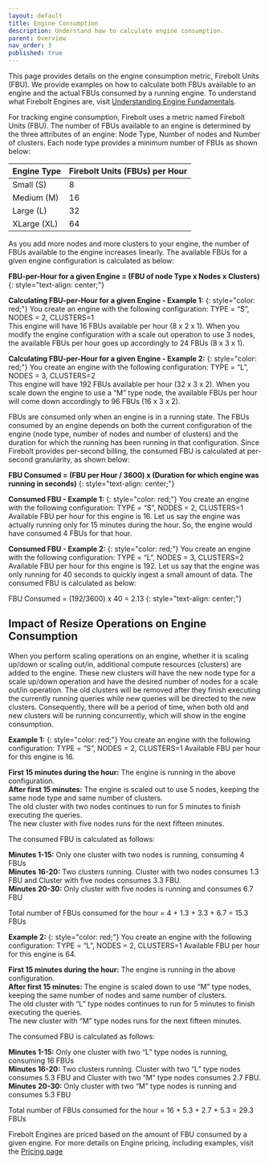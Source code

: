 ```yaml
---
layout: default
title: Engine Consumption
description: Understand how to calculate engine consumption.
parent: Overview
nav_order: 3
published: true
---
```


This page provides details on the engine consumption metric, Firebolt Units (FBU).  We provide examples on how to calculate both FBUs available to an engine and the actual FBUs consumed by a running engine. To understand what Firebolt Engines are, visit [Understanding Engine Fundamentals](../Overview/understanding-engine-fundamentals.md).

For tracking engine consumption, Firebolt uses a metric named Firebolt Units (FBU). The number of FBUs available to an engine is determined by the three attributes of an engine: Node Type, Number of nodes and Number of clusters. Each node type provides a minimum number of FBUs as shown below:

|      Engine Type      |  Firebolt Units (FBUs) per Hour  |      
| :-------------------- | :------------------------------- | 
|      Small (S)        |              8                   |
|      Medium (M)       |              16                  |
|      Large (L)        |              32                  |
|      XLarge (XL)      |              64                  |

As you add more nodes and more clusters to your engine, the number of FBUs available to the engine increases linearly. The available FBUs for a given engine configuration is calculated as below:
 
**FBU-per-Hour for a given Engine = (FBU of node Type x Nodes x Clusters)**
{: style="text-align: center;"}


**Calculating FBU-per-Hour for a given Engine - Example 1:**
{: style="color: red;"}
You create an engine with the following configuration: TYPE = “S”, NODES = 2, CLUSTERS=1 <br />
This engine will have 16 FBUs available per hour (8 x 2 x 1). When you modify the engine configuration with a scale out operation to use 3 nodes, the available FBUs per hour goes up accordingly to 24 FBUs (8 x 3 x 1).

**Calculating FBU-per-Hour for a given Engine - Example 2:**
{: style="color: red;"}
You create an engine with the following configuration: TYPE = “L”, NODES = 3, CLUSTERS=2 <br />
This engine will have 192 FBUs available per hour (32 x 3 x 2).  When you scale down the engine to use a “M” type node, the available FBUs per hour will come down accordingly to 96 FBUs (16 x 3 x 2).

FBUs are consumed only when an engine is in a running state. The FBUs consumed by an engine depends on both the current configuration of the engine (node type, number of nodes and number of clusters) and the duration for which the running has been running in that configuration. Since Firebolt provides per-second billing, the consumed FBU is calculated at per-second granularity, as shown below: <br />

**FBU Consumed  = (FBU per Hour / 3600) x (Duration for which engine was running in seconds)**
{: style="text-align: center;"}


**Consumed FBU - Example 1:**
{: style="color: red;"}
You create an engine with the following configuration: TYPE = “S”, NODES = 2, CLUSTERS=1 <br />
Available FBU per hour for this engine is 16. Let us say the engine was actually running only for 15 minutes during the hour. So, the engine would have consumed 4 FBUs for that hour.


**Consumed FBU - Example 2:**
{: style="color: red;"}
You create an engine with the following configuration: TYPE = “L”, NODES = 3, CLUSTERS=2 <br />
Available FBU per hour for this engine is 192. Let us say that the engine was only running for 40 seconds to quickly ingest a small amount of data. The consumed FBU is calculated as below:

FBU Consumed = (192/3600) x 40 = 2.13 
{: style="text-align: center;"}

## Impact of Resize Operations on Engine Consumption
When you perform scaling operations on an engine, whether it is scaling up/down or scaling out/in, additional compute resources (clusters) are added to the engine. These new clusters will have the new node type for a scale up/down operation and have the desired number of nodes for a scale out/in operation. The old clusters will be removed after they finish executing the currently running queries while new queries will be directed to the new clusters. Consequently, there will be a period of time, when both old and new clusters will be running concurrently, which will show in the engine consumption.

**Example 1:**
{: style="color: red;"}
You create an engine with the following configuration: TYPE = “S”, NODES = 2, CLUSTERS=1
Available FBU per hour for this engine is 16. 

**First 15 minutes during the hour:**  The engine is running in the above configuration. <br />
**After first 15 minutes:** The engine is scaled out to use 5 nodes, keeping the same node type and same number of clusters. <br />
The old cluster with two nodes continues to run for 5 minutes to finish executing the queries. <br />
The new cluster with five nodes runs for the next fifteen minutes. <br />

The consumed FBU is calculated as follows:

**Minutes 1-15:** Only one cluster with two nodes is running, consuming 4 FBUs <br />
**Minutes 16-20:** Two clusters running. Cluster with two nodes consumes 1.3 FBU and Cluster with five nodes consumes 3.3 FBU. <br />
**Minutes 20-30:** Only cluster with five nodes is running and consumes 6.7 FBU <br />

Total number of FBUs consumed for the hour = 4 + 1.3 + 3.3 + 6.7 = 15.3 FBUs

**Example 2:**
{: style="color: red;"}
You create an engine with the following configuration: TYPE = “L”, NODES = 2, CLUSTERS=1
Available FBU per hour for this engine is 64. 

**First 15 minutes during the hour:**  The engine is running in the above configuration. <br />
**After first 15 minutes:** The engine is scaled down to use “M” type nodes, keeping the same number of nodes and same number of clusters. <br /> 
The old cluster with “L” type nodes continues to run for 5 minutes to finish executing the queries. <br />
The new cluster with “M” type nodes runs for the next fifteen minutes. <br />

The consumed FBU is calculated as follows:

**Minutes 1-15:** Only one cluster with two “L” type nodes is running, consuming 16 FBUs <br />
**Minutes 16-20:** Two clusters running. Cluster with two “L” type nodes consumes 5.3 FBU and Cluster with two “M” type nodes consumes 2.7 FBU. <br />
**Minutes 20-30:** Only cluster with two “M” type nodes is running and consumes 5.3 FBU <br />

Total number of FBUs consumed for the hour = 16 + 5.3 + 2.7 + 5.3 = 29.3 FBUs


Firebolt Engines are priced based on the amount of FBU consumed by a given engine. For more details on Engine pricing, including examples, visit the [Pricing page](www.firebolt.io/pricing)